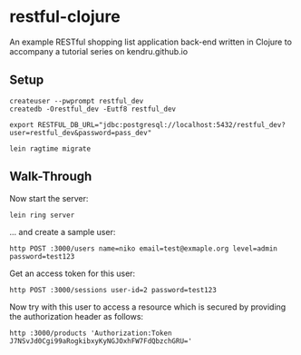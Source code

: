 restful-clojure
===============

An example RESTful shopping list application back-end written in Clojure to accompany a tutorial series on kendru.github.io

Setup
-----

    createuser --pwprompt restful_dev
    createdb -Orestful_dev -Eutf8 restful_dev

    export RESTFUL_DB_URL="jdbc:postgresql://localhost:5432/restful_dev?user=restful_dev&password=pass_dev"

    lein ragtime migrate


Walk-Through
------------

Now start the server:

    lein ring server

... and create a sample user:


    http POST :3000/users name=niko email=test@exmaple.org level=admin password=test123

Get an access token for this user:

    http POST :3000/sessions user-id=2 password=test123

Now try with this user to access a resource which is secured by providing the authorization header as follows:

    http :3000/products 'Authorization:Token J7NSvJd0Cgi99aRogkibxyKyNGJOxhFW7FdQbzchGRU='